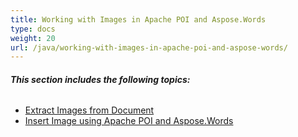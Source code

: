 ```yaml
---
title: Working with Images in Apache POI and Aspose.Words
type: docs
weight: 20
url: /java/working-with-images-in-apache-poi-and-aspose-words/
---
```


###### **This section includes the following topics:**
- [Extract Images from Document](/words/java/extract-images-from-document-html/)
- [Insert Image using Apache POI and Aspose.Words](/words/java/insert-image-using-apache-poi-and-aspose-words-html/)
